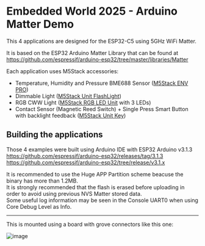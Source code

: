 # Embedded World 2025 - Arduino Matter Demo

This 4 applications are designed for the ESP32-C5 using 5GHz WiFi Matter.

It is based on the ESP32 Arduino Matter Library that can be found at
https://github.com/espressif/arduino-esp32/tree/master/libraries/Matter

Each application uses M5Stack accessories:

- Temperature, Humidity and Pressure BME688 Sensor ([M5Stack ENV PRO](https://docs.m5stack.com/en/unit/ENV%20Pro%20Unit))
- Dimmable Light ([M5Stack Unit FlashLight](https://docs.m5stack.com/en/unit/FlashLight))
- RGB CWW Light ([M5Stack RGB LED Unit](https://shop.m5stack.com/products/rgb-unit) with 3 LEDs)
- Contact Sensor (Magnetic Reed Switch) + Single Press Smart Button with backlight feedback ([M5Stack Unit Key](https://docs.m5stack.com/en/unit/key))

## Building the applications

Those 4 examples were built using Arduino IDE with ESP32 Arduino v3.1.3
https://github.com/espressif/arduino-esp32/releases/tag/3.1.3
https://github.com/espressif/arduino-esp32/tree/release/v3.1.x

It is recommended to use the Huge APP Partition scheme beacuse the binary has more than 1.2MB.\
It is strongly recommended that the flash is erased before uploading in order to avoid using previous NVS Matter stored data.\
Some useful log information may be seen in the Console UART0 when using Core Debug Level as Info.

--------
This is mounted using a board with grove connectors like this one:

![image](https://github.com/user-attachments/assets/1cc6ce14-49f4-4774-a112-6e10d236dcc8)

